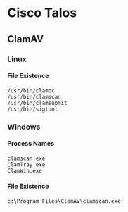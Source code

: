 # Cisco Talos

## ClamAV

### Linux

#### File Existence

```
/usr/bin/clambc
/usr/bin/clamscan
/usr/bin/clamsubmit
/usr/bin/sigtool
```

### Windows

#### Process Names

```
clamscan.exe
ClamTray.exe
ClamWin.exe
```

#### File Existence

```
c:\Program Files\ClamAV\clamscan.exe
```